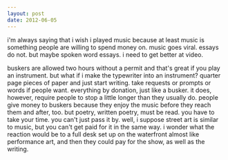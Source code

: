```yaml
---
layout: post
date: 2012-06-05
---
```


i'm always saying that i wish i played music because at least music is something people are willing to spend money on. music goes viral. essays do not. but maybe spoken word essays. i need to get better at video.

buskers are allowed two hours without a permit and that's great if you play an instrument. but what if i make the typewriter into an instrument? quarter page pieces of paper and just start writing. take requests or prompts or words if people want. everything by donation, just like a busker. it does, however, require people to stop a little longer than they usually do. people give money to buskers because they enjoy the music before they reach them and after, too. but poetry, written poetry, must be read. you have to take your time. you can't just pass it by. well, i suppose street art is similar to music, but you can't get paid for it in the same way. i wonder what the reaction would be to a full desk set up on the waterfront almost like performance art, and then they could pay for the show, as well as the writing.
